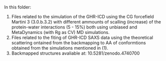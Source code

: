 In this folder:

1) Files related to the simulation of the GHR-ICD using the CG forcefield Martini 3 (3.0.b.3.2) with different ammounts of scalling (increase) of the protein-water interactions (5 - 15%) both using unbiased and MetaDynamics (with Rg as CV) MD simulations. 
2) Files related to the fiting of GHR-ICD SAXS data using the theoretical scattering ontained from the backmapping to AA of conformtions obtained from the simulations mentioned in (1). 
3) Backmapped structures avaliable at: 10.5281/zenodo.4740700


